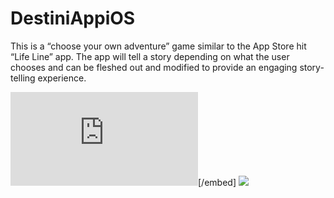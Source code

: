 # DestiniAppiOS
This is a “choose your own adventure” game similar to the App Store hit “Life Line” app. The app will tell a story depending on what the user chooses and can be fleshed out and modified to provide an engaging story-telling experience.

![embed](https://github.com/stavroschios/DestiniAppiOS/blob/main/123%20destini-story-outline.pdf)[/embed]
![](https://media.giphy.com/media/aWnLX2UT0pD4hbRjVQ/giphy.gif)
